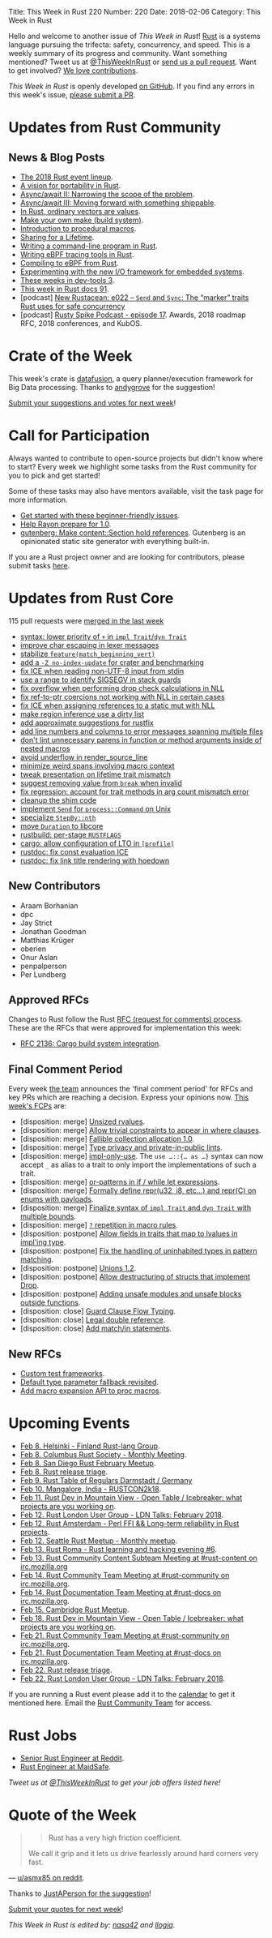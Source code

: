 Title: This Week in Rust 220
Number: 220
Date: 2018-02-06
Category: This Week in Rust

Hello and welcome to another issue of *This Week in Rust*!
[Rust](http://rust-lang.org) is a systems language pursuing the trifecta: safety, concurrency, and speed.
This is a weekly summary of its progress and community.
Want something mentioned? Tweet us at [@ThisWeekInRust](https://twitter.com/ThisWeekInRust) or [send us a pull request](https://github.com/cmr/this-week-in-rust).
Want to get involved? [We love contributions](https://github.com/rust-lang/rust/blob/master/CONTRIBUTING.md).

*This Week in Rust* is openly developed [on GitHub](https://github.com/cmr/this-week-in-rust).
If you find any errors in this week's issue, [please submit a PR](https://github.com/cmr/this-week-in-rust/pulls).

# Updates from Rust Community

## News & Blog Posts

* [The 2018 Rust event lineup](https://blog.rust-lang.org/2018/01/31/The-2018-Rust-Event-Lineup.html).
* [A vision for portability in Rust](https://aturon.github.io/2018/02/06/portability-vision/).
* [Async/await II: Narrowing the scope of the problem](https://boats.gitlab.io/blog/post/2018-01-30-async-ii-narrowing-the-scope/).
* [Async/await III: Moving forward with something shippable](https://boats.gitlab.io/blog/post/2018-01-30-async-iii-moving-forward/).
* [In Rust, ordinary vectors are values](http://smallcultfollowing.com/babysteps/blog/2018/02/01/in-rust-ordinary-vectors-are-values/).
* [Make your own make (build system)](https://matklad.github.io/2018/01/03/make-your-own-make.html).
* [Introduction to procedural macros](https://tinkering.xyz/posts/introduction-to-proc-macros/).
* [Sharing for a Lifetime](https://www.ralfj.de/blog/2018/01/31/sharing-for-a-lifetime.html).
* [Writing a command-line program in Rust](https://people.gnome.org/~federico/blog/writing-a-command-line-program-in-rust.html).
* [Writing eBPF tracing tools in Rust](https://jvns.ca/blog/2018/02/05/rust-bcc/).
* [Compiling to eBPF from Rust](https://unhandledexpression.com/2018/02/02/poc-compiling-to-ebpf-from-rust/).
* [Experimenting with the new I/O framework for embedded systems](http://pramode.in/2018/01/31/ti-launchpad-with-rust-new-io/).
* [These weeks in dev-tools 3](https://www.ncameron.org/blog/these-weeks-in-dev-tools-issue-3/).
* [This week in Rust docs 91](https://guillaumegomez.github.io/this-week-in-rust-docs/blog/this-week-in-rust-docs-91).
* [podcast] [New Rustacean: e022 – `Send` and `Sync`: The “marker” traits Rust uses for safe concurrency](http://www.newrustacean.com/show_notes/e022/)
* [podcast] [Rusty Spike Podcast - episode 17](https://rusty-spike.blubrry.net/2018/02/01/episode-17-jan-31-2018/). Awards, 2018 roadmap RFC, 2018 conferences, and KubOS.

# Crate of the Week

This week's crate is [datafusion](https://www.datafusion.rs), a query planner/execution framework for Big Data processing. Thanks to [andygrove](https://users.rust-lang.org/u/andygrove) for the suggestion!

[Submit your suggestions and votes for next week][submit_crate]!

[submit_crate]: https://users.rust-lang.org/t/crate-of-the-week/2704

# Call for Participation

Always wanted to contribute to open-source projects but didn't know where to start?
Every week we highlight some tasks from the Rust community for you to pick and get started!

Some of these tasks may also have mentors available, visit the task page for more information.

* [Get started with these beginner-friendly issues](https://www.rustaceans.org/findwork/starters).
* [Help Rayon prepare for 1.0](https://users.rust-lang.org/t/rayon-1-0-on-feb-14/14950).
* [gutenberg: Make content::Section hold references](https://github.com/Keats/gutenberg/issues/205). Gutenberg is an opinionated static site generator with everything built-in.

If you are a Rust project owner and are looking for contributors, please submit tasks [here][guidelines].

[guidelines]: https://users.rust-lang.org/t/twir-call-for-participation/4821

# Updates from Rust Core

115 pull requests were [merged in the last week][merged]

[merged]: https://github.com/search?q=is%3Apr+org%3Arust-lang+is%3Amerged+merged%3A2017-01-29..2018-02-05

* [syntax: lower priority of `+` in `impl Trait`/`dyn Trait`](https://github.com/rust-lang/rust/pull/45294)
* [improve char escaping in lexer messages](https://github.com/rust-lang/rust/pull/47914)
* [stabilize `feature(match_beginning_vert)`](https://github.com/rust-lang/rust/pull/47947)
* [add a `-Z no-index-update` for crater and benchmarking](https://github.com/rust-lang/cargo/pull/4990)
* [fix ICE when reading non-UTF-8 input from stdin](https://github.com/rust-lang/rust/pull/47895)
* [use a range to identify SIGSEGV in stack guards](https://github.com/rust-lang/rust/pull/47912)
* [fix overflow when performing drop check calculations in NLL](https://github.com/rust-lang/rust/pull/47920)
* [fix ref-to-ptr coercions not working with NLL in certain cases](https://github.com/rust-lang/rust/pull/47873)
* [fix ICE when assigning references to a static mut with NLL](https://github.com/rust-lang/rust/pull/47898)
* [make region inference use a dirty list](https://github.com/rust-lang/rust/pull/47766)
* [add approximate suggestions for rustfix](https://github.com/rust-lang/rust/pull/47540)
* [add line numbers and columns to error messages spanning multiple files](https://github.com/rust-lang/rust/pull/47780)
* [don't lint unnecessary parens in function or method arguments inside of nested macros](https://github.com/rust-lang/rust/pull/47896)
* [avoid underflow in render_source_line](https://github.com/rust-lang/rust/pull/47677)
* [minimize weird spans involving macro context](https://github.com/rust-lang/rust/pull/47942)
* [tweak presentation on lifetime trait mismatch](https://github.com/rust-lang/rust/pull/47791)
* [suggest removing value from `break` when invalid](https://github.com/rust-lang/rust/pull/47829)
* [fix regression: account for trait methods in arg count mismatch error](https://github.com/rust-lang/rust/pull/47844)
* [cleanup the shim code](https://github.com/rust-lang/rust/pull/47865)
* [implement `Send` for `process::Command` on Unix](https://github.com/rust-lang/rust/pull/47760)
* [specialize `StepBy::nth`](https://github.com/rust-lang/rust/pull/47552)
* [move `Duration` to libcore](https://github.com/rust-lang/rust/pull/46666)
* [rustbuild: per-stage `RUSTFLAGS`](https://github.com/rust-lang/rust/pull/47836)
* [cargo: allow configuration of LTO in `[profile]`](https://github.com/rust-lang/cargo/pull/4984)
* [rustdoc: fix const evaluation ICE](https://github.com/rust-lang/rust/pull/47862)
* [rustdoc: fix link title rendering with hoedown](https://github.com/rust-lang/rust/pull/47855)

## New Contributors

* Araam Borhanian
* dpc
* Jay Strict
* Jonathan Goodman
* Matthias Krüger
* oberien
* Onur Aslan
* penpalperson
* Per Lundberg

## Approved RFCs

Changes to Rust follow the Rust [RFC (request for comments)
process](https://github.com/rust-lang/rfcs#rust-rfcs). These
are the RFCs that were approved for implementation this week:

* [RFC 2136: Cargo build system integration](https://github.com/rust-lang/rfcs/pull/2136).

## Final Comment Period

Every week [the team](https://www.rust-lang.org/team.html) announces the
'final comment period' for RFCs and key PRs which are reaching a
decision. Express your opinions now. [This week's FCPs][fcp] are:

[fcp]: https://github.com/rust-lang/rfcs/labels/final-comment-period

* [disposition: merge] [Unsized rvalues](https://github.com/rust-lang/rfcs/pull/1909).
* [disposition: merge] [Allow trivial constraints to appear in where clauses](https://github.com/rust-lang/rfcs/pull/2056).
* [disposition: merge] [Fallible collection allocation 1.0](https://github.com/rust-lang/rfcs/pull/2116).
* [disposition: merge] [Type privacy and private-in-public lints](https://github.com/rust-lang/rfcs/pull/2145).
* [disposition: merge] [impl-only-use](https://github.com/rust-lang/rfcs/pull/2166). The `use …::{… as …}` syntax can now accept `_` as alias to a trait to only import the implementations of such a trait.
* [disposition: merge] [or-patterns in if / while let expressions](https://github.com/rust-lang/rfcs/pull/2175).
* [disposition: merge] [Formally define repr(u32, i8, etc...) and repr(C) on enums with payloads](https://github.com/rust-lang/rfcs/pull/2195).
* [disposition: merge] [Finalize syntax of `impl Trait` and `dyn Trait` with multiple bounds](https://github.com/rust-lang/rfcs/pull/2250).
* [disposition: merge] [`?` repetition in macro rules](https://github.com/rust-lang/rfcs/pull/2298).
* [disposition: postpone] [Allow fields in traits that map to lvalues in impl'ing type](https://github.com/rust-lang/rfcs/pull/1546).
* [disposition: postpone] [Fix the handling of uninhabited types in pattern matching](https://github.com/rust-lang/rfcs/pull/1872).
* [disposition: postpone] [Unions 1.2](https://github.com/rust-lang/rfcs/pull/1897).
* [disposition: postpone] [Allow destructuring of structs that implement Drop](https://github.com/rust-lang/rfcs/pull/2061).
* [disposition: postpone] [Adding unsafe modules and unsafe blocks outside functions](https://github.com/rust-lang/rfcs/pull/2148).
* [disposition: close] [Guard Clause Flow Typing](https://github.com/rust-lang/rfcs/pull/2221).
* [disposition: close] [Legal double reference](https://github.com/rust-lang/rfcs/pull/2268).
* [disposition: close] [Add match/in statements](https://github.com/rust-lang/rfcs/pull/2144).

## New RFCs

* [Custom test frameworks](https://github.com/rust-lang/rfcs/pull/2318).
* [Default type parameter fallback revisited](https://github.com/rust-lang/rfcs/pull/2321).
* [Add macro expansion API to proc macros](https://github.com/rust-lang/rfcs/pull/2320).

# Upcoming Events

* [Feb  8. Helsinki - Finland Rust-lang Group](https://www.meetup.com/Finland-Rust-Meetup/events/246866694/).
* [Feb  8. Columbus Rust Society - Monthly Meeting](https://www.meetup.com/columbus-rs/events/czcwhlyxdblb/).
* [Feb  8. San Diego Rust February Meetup](https://www.meetup.com/San-Diego-Rust/events/246906809/).
* [Feb  8. Rust release triage](https://internals.rust-lang.org/t/release-cycle-triage-proposal/3544).
* [Feb  9. Rust Table of Regulars Darmstadt / Germany](https://www.meetup.com/Rust-Rhein-Main/events/246744631)
* [Feb 10. Mangalore, India - RUSTCON2k18](https://www.rustcon2k18.in/).
* [Feb 11. Rust Dev in Mountain View - Open Table / Icebreaker: what projects are you working on](https://www.meetup.com/Rust-Dev-in-Mountain-View/events/glnfcpyxdbpb/).
* [Feb 12. Rust London User Group - LDN Talks: February 2018](https://www.meetup.com/Rust-London-User-Group/events/246860921/).
* [Feb 12. Rust Amsterdam - Perl FFI && Long-term reliability in Rust projects](https://www.meetup.com/Rust-Amsterdam/events/247120013/).
* [Feb 12. Seattle Rust Meetup - Monthly meetup](https://www.meetup.com/Seattle-Rust-Meetup/events/hztzcpyxdbqb/).
* [Feb 13. Rust Roma - Rust learning and hacking evening #6](https://www.meetup.com/it-IT/Rust-Roma/events/247507331/).
* [Feb 13. Rust Community Content Subteam Meeting at #rust-content on irc.mozilla.org](https://chat.mibbit.com/?server=irc.mozilla.org&channel=%23rust-content)
* [Feb 14. Rust Community Team Meeting at #rust-community on irc.mozilla.org](https://chat.mibbit.com/?server=irc.mozilla.org&channel=%23rust-community).
* [Feb 14. Rust Documentation Team Meeting at #rust-docs on irc.mozilla.org](https://chat.mibbit.com/?server=irc.mozilla.org&channel=%23rust-docs).
* [Feb 15. Cambridge Rust Meetup](https://www.meetup.com/Cambridge-Rust-Meetup/events/mgtcwnyxdbtb/).
* [Feb 18. Rust Dev in Mountain View - Open Table / Icebreaker: what projects are you working on](https://www.meetup.com/Rust-Dev-in-Mountain-View/events/glnfcpyxdbxb/).
* [Feb 21. Rust Community Team Meeting at #rust-community on irc.mozilla.org](https://chat.mibbit.com/?server=irc.mozilla.org&channel=%23rust-community).
* [Feb 21. Rust Documentation Team Meeting at #rust-docs on irc.mozilla.org](https://chat.mibbit.com/?server=irc.mozilla.org&channel=%23rust-docs).
* [Feb 22. Rust release triage](https://internals.rust-lang.org/t/release-cycle-triage-proposal/3544).
* [Feb 22. Rust London User Group - LDN Talks: February 2018](https://www.meetup.com/Rust-London-User-Group/events/246860921/).

If you are running a Rust event please add it to the [calendar] to get
it mentioned here. Email the [Rust Community Team][community] for access.

[calendar]: https://www.google.com/calendar/embed?src=apd9vmbc22egenmtu5l6c5jbfc%40group.calendar.google.com
[community]: mailto:community-team@rust-lang.org

# Rust Jobs

* [Senior Rust Engineer at Reddit](https://www.reddit.com/r/rust/comments/7utj4t/reddit_is_hiring_a_senior_rust_engineer/).
* [Rust Engineer at MaidSafe](https://maidsafe.net/careers.html#rust_engineer).

*Tweet us at [@ThisWeekInRust](https://twitter.com/ThisWeekInRust) to get your job offers listed here!*

# Quote of the Week

> > Rust has a very high friction coefficient.
>
> We call it grip and it lets us drive fearlessly around hard corners very fast.

— [u/asmx85 on reddit](https://www.reddit.com/r/programming/comments/7ugm8e/c2_c_with_cleaner_syntax_a_module_system_no/dtkde2s/).

Thanks to [JustAPerson for the suggestion](https://users.rust-lang.org/t/twir-quote-of-the-week/328/488)!

[Submit your quotes for next week][submit]!

[submit]: http://users.rust-lang.org/t/twir-quote-of-the-week/328

*This Week in Rust is edited by: [nasa42](https://github.com/nasa42) and [llogiq](https://github.com/llogiq).*
